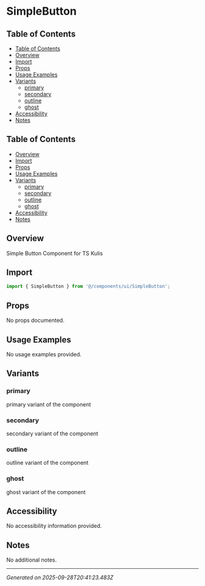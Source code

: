 # SimpleButton

## Table of Contents

- [Table of Contents](#table-of-contents)
- [Overview](#overview)
- [Import](#import)
- [Props](#props)
- [Usage Examples](#usage-examples)
- [Variants](#variants)
  - [primary](#primary)
  - [secondary](#secondary)
  - [outline](#outline)
  - [ghost](#ghost)
- [Accessibility](#accessibility)
- [Notes](#notes)

## Table of Contents

- [Overview](#overview)
- [Import](#import)
- [Props](#props)
- [Usage Examples](#usage-examples)
- [Variants](#variants)
  - [primary](#primary)
  - [secondary](#secondary)
  - [outline](#outline)
  - [ghost](#ghost)
- [Accessibility](#accessibility)
- [Notes](#notes)

## Overview
Simple Button Component for TS Kulis

## Import
```typescript
import { SimpleButton } from '@/components/ui/SimpleButton';
```

## Props
No props documented.

## Usage Examples
No usage examples provided.

## Variants

### primary
primary variant of the component

### secondary
secondary variant of the component

### outline
outline variant of the component

### ghost
ghost variant of the component

## Accessibility
No accessibility information provided.

## Notes
No additional notes.

---
*Generated on 2025-09-28T20:41:23.483Z*
